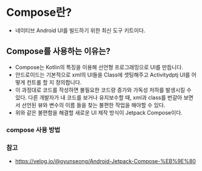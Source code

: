 # Compose란?
- 네이티브 Android UI를 빌드하기 위한 최신 도구 키트이다.


## Compose를 사용하는 이유는?
- Compose는 Kotlin의 특징을 이용해 선언형 프로그래밍으로 UI를 만듭니다.
- 안드로이드는 기본적으로 xml의 UI들을 Class에 셋팅해주고 Activitydptj UI를 어떻게 컨트롤 할 지 정의합니다.
- 이 과정대로 코드를 작성하면 불필요한 코드량 증가와 가독성 저하를 발생시킬 수 있다.
다른 개발자가 내 코드를 보거나 유지보수할 때, xml과 class를 번갈아 보면서 선언된 뷰와 변수의 이름 들을 찾는 불편한 작업을 해야할 수 있다.
- 위와 같은 불편함을 해결할 새로운 UI 제작 방식이 Jetpack Compose이다.

### compose 사용 방법



### 참고
- https://velog.io/@oyunseong/Android-Jetpack-Compose-%EB%9E%80